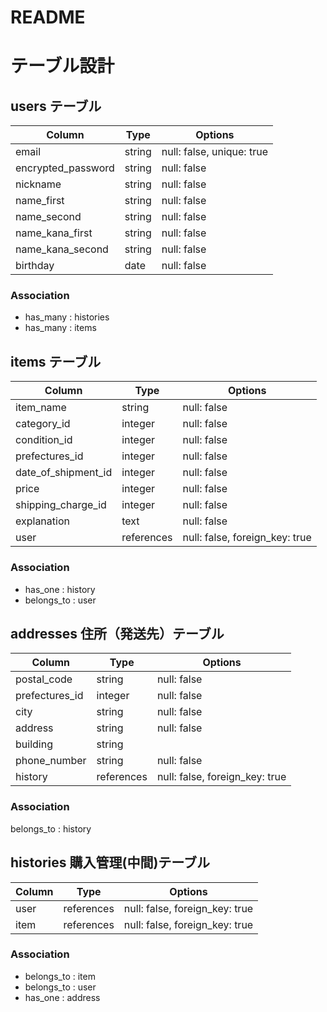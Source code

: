 # README

# テーブル設計

## users テーブル

| Column            | Type   | Options                   |
| ----------------- | ------ | ------------------------- |
| email             | string | null: false, unique: true |
| encrypted_password| string | null: false               |
| nickname          | string | null: false               |
| name_first        | string | null: false               |
| name_second       | string | null: false               |
| name_kana_first   | string | null: false               |
| name_kana_second  | string | null: false               |
| birthday          | date   | null: false               |

### Association

- has_many : histories
- has_many : items

## items テーブル

| Column              | Type          | Options                       |
| ----------------    | ------------- | ------------------------------|
| item_name           | string        | null: false                   |
| category_id         | integer       | null: false                   |
| condition_id        | integer       | null: false                   |
| prefectures_id      | integer       | null: false                   |
| date_of_shipment_id | integer       | null: false                   |
| price               | integer       | null: false                   |
| shipping_charge_id  | integer       | null: false                   |
| explanation         | text          | null: false                   |
| user                | references    | null: false, foreign_key: true|

### Association

- has_one : history
- belongs_to : user

## addresses 住所（発送先）テーブル

| Column           | Type          | Options                        |
| ---------------- | ------------- | ------------------------------ |
| postal_code      | string        | null: false                    |
| prefectures_id   | integer       | null: false                    |
| city             | string        | null: false                    |
| address          | string        | null: false                    |
| building         | string        |                                |
| phone_number     | string        | null: false                    |
| history          | references    | null: false, foreign_key: true |

### Association

belongs_to : history

## histories  購入管理(中間)テーブル

| Column       | Type       | Options                        |
| ------------ | ---------- | ------------------------------ |
| user         | references | null: false, foreign_key: true |
| item         | references | null: false, foreign_key: true |

### Association

- belongs_to : item
- belongs_to : user
- has_one : address